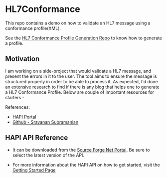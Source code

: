 # HL7Conformance
This repo contains a demo on how to validate an HL7 message using a conformance profile(XML). 

See the [HL7 Conformance Profile Generation Repo](https://github.com/castasint/HL7ConformanceProfile) to know how to generate a profile.

## Motivation
I am working on a side-project that would validate a HL7 message, and present the errors in it to the user. The tool aims to ensure the message is structured properly in order to be able to process it. As expected, I'd done an extensive research to find if there is any blog that helps one to generate a HL7 Conformance Profile. Below are couple of important resources for starters -

References:

- [HAPI Portal](https://hapifhir.github.io/hapi-hl7v2/conformance.html)
- [Github - Sravanan Subramanian](https://github.com/SaravananSubramanian)

## HAPI API Reference
- It can be downloaded from the [Source Forge Net Portal](https://sourceforge.net/projects/hl7api/files/hl7api/). Be sure to select the latest version of the API.

- For more information about the HAPI API on how to get started, visit the [Getting Started Page](https://hapifhir.github.io/hapi-hl7v2/getting_started.html)
